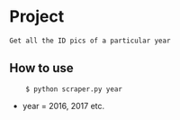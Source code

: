 # Project

	Get all the ID pics of a particular year
	
## How to use

```
	$ python scraper.py year
```

*	year = 2016, 2017 etc.